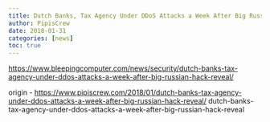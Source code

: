 ```yaml
---
title: Dutch Banks, Tax Agency Under DDoS Attacks a Week After Big Russian Hack Reveal
author: PipisCrew
date: 2018-01-31
categories: [news]
toc: true
---
```


https://www.bleepingcomputer.com/news/security/dutch-banks-tax-agency-under-ddos-attacks-a-week-after-big-russian-hack-reveal/

origin - https://www.pipiscrew.com/2018/01/dutch-banks-tax-agency-under-ddos-attacks-a-week-after-big-russian-hack-reveal/ dutch-banks-tax-agency-under-ddos-attacks-a-week-after-big-russian-hack-reveal